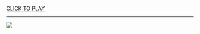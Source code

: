 
<a href="https://premium76.site?title=silent_boss_unblocked_games&ref=13M">CLICK TO PLAY</a></h3>
<hr>

<a href="https://premium76.site?title=silent_boss_unblocked_games&ref=13M"><img src="https://clearcache.store/games.png"></a>


